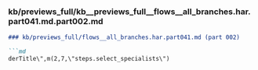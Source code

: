 ### kb/previews_full/kb__previews_full__flows__all_branches.har.part041.md.part002.md

```md
### kb/previews_full/flows__all_branches.har.part041.md (part 002)

```md
derTitle\",m(2,7,\"steps.select_specialists\")
```

```

```
